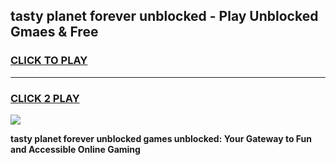 
## tasty planet forever unblocked - Play Unblocked Gmaes & Free
<h3>
<a href="https://news.freeplayer.one?title=tasty_planet_forever_unblocked&ref=16F">CLICK TO PLAY</a></h3>
<hr>

<h3>
<a href="https://news.freeplayer.one?title=tasty_planet_forever_unblocked&ref=16F">CLICK 2 PLAY</a>
  
</h3>

<a href="https://news.freeplayer.one?title=tasty_planet_forever_unblocked&ref=16F/"><img src="https://clearcache.store/games.png"></a>


**tasty planet forever unblocked games unblocked: Your Gateway to Fun and Accessible Online Gaming**

